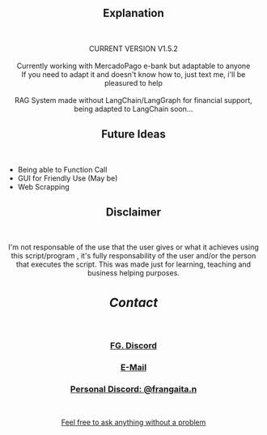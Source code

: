 <div align="center">
  <h2>Explanation</h2>
  <br>
  <p> CURRENT VERSION V1.5.2<br><br> Currently working with MercadoPago e-bank but adaptable to anyone <br> If you need to adapt it and doesn't know how to, just text me, i'll be pleasured to help <br><br> RAG System made without LangChain/LangGraph for financial support, being adapted to LangChain soon...</p>
</div>

<div>
  <h2 align="center">Future Ideas</h2>
  <br>
  <ul>
    <li>Being able to Function Call</li>
    <li>GUI for Friendly Use (May be)</li>
    <li>Web Scrapping</li>
  </ul>
</div>

<div align="center">
  <h2>Disclaimer</h2>
  <br>
  <p>I'm not responsable of the use that the user gives or what it achieves using this script/program , it's fully responsability of the user and/or the person that executes the script. This was made just for learning, teaching and business helping purposes.</p>
</div>

<div align="center">
  <h2 align="center" style= font-size:1.75em><em>Contact</em></h2>
  <br>
  <h3><a href="discord.gg/Q2KuwbXaJc">FG. Discord</h3>
  <h3><a href="mailto:fran.nesgaitan15@gmail.com">E-Mail</h3>
    <h3>Personal Discord: @frangaita.n</h3>
  <br>
  <p>Feel free to ask anything without a problem</p>
  
</div>
